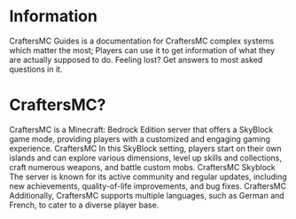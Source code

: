 # Information
CraftersMC Guides is a documentation for CraftersMC complex systems which matter the most; Players can use it to get information of what they are actually supposed to do. Feeling lost? Get answers to most asked questions in it.
# CraftersMC?
CraftersMC is a Minecraft: Bedrock Edition server that offers a SkyBlock game mode, providing players with a customized and engaging gaming experience. 
CraftersMC
 In this SkyBlock setting, players start on their own islands and can explore various dimensions, level up skills and collections, craft numerous weapons, and battle custom mobs. 
CraftersMC Skyblock
 The server is known for its active community and regular updates, including new achievements, quality-of-life improvements, and bug fixes. 
CraftersMC
 Additionally, CraftersMC supports multiple languages, such as German and French, to cater to a diverse player base.
